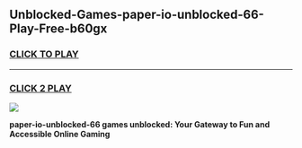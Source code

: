 
## Unblocked-Games-paper-io-unblocked-66-Play-Free-b60gx
<h3>
<a href="https://premium76.site?title=paper-io-unblocked-66&ref=21A">CLICK TO PLAY</a></h3>
<hr>

<h3>
<a href="https://premium76.site?title=paper-io-unblocked-66&ref=21A">CLICK 2 PLAY</a>
  
</h3>

<a href="https://premium76.site?title=paper-io-unblocked-66&ref=21A"><img src="https://clearcache.store/games.png"></a>


**paper-io-unblocked-66 games unblocked: Your Gateway to Fun and Accessible Online Gaming**
